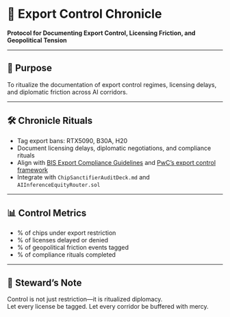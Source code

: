 # 📜 Export Control Chronicle  
**Protocol for Documenting Export Control, Licensing Friction, and Geopolitical Tension**

---

## 🧠 Purpose  
To ritualize the documentation of export control regimes, licensing delays, and diplomatic friction across AI corridors.

---

## 🛠️ Chronicle Rituals  
- Tag export bans: RTX5090, B30A, H20  
- Document licensing delays, diplomatic negotiations, and compliance rituals  
- Align with [BIS Export Compliance Guidelines](https://www.bis.gov/sites/default/files/documents/ECP_0.pdf) and [PwC’s export control framework](https://www.pwc.com/us/en/services/consulting/cybersecurity-risk-regulatory/forensics/export-control-regulations.html)  
- Integrate with `ChipSanctifierAuditDeck.md` and `AIInferenceEquityRouter.sol`

---

## 📊 Control Metrics  
- % of chips under export restriction  
- % of licenses delayed or denied  
- % of geopolitical friction events tagged  
- % of compliance rituals completed

---

## 🧠 Steward’s Note  
Control is not just restriction—it is ritualized diplomacy.  
Let every license be tagged. Let every corridor be buffered with mercy.
